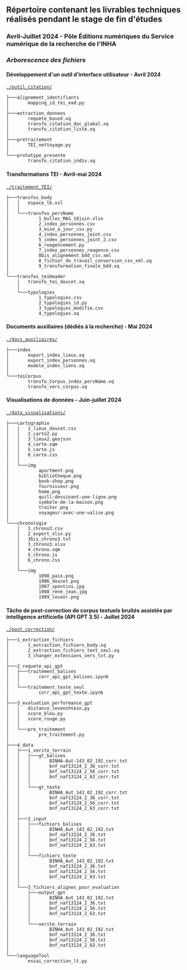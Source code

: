 ## Répertoire contenant les livrables techniques réalisés pendant le stage de fin d'études 
### Avril-Juillet 2024 - Pôle Éditions numériques du Service numérique de la recherche de l'INHA

### _Arborescence des fichiers_

#### Développement d'un outil d'interface utilisateur - Avril 2024
[`./outil_citation/`](https://github.com/pauline-charrier/M2-TNAH_Memoire/tree/main/livrables_techniques/outil_citation)

```text
├───alignement_identifiants
│       mapping_id_tei_ead.py
│
├───extraction_donnees
│       requete_baseX.xq
│       transfo_citation_doc_global.xq
│       transfo_citation_liste.xq
│
├───pretraitement
│       TEI_nettoyage.py
│
└───prototype_presente
        transfo_citation_indiv.xq
``` 


#### Transformations TEI - Avril-mai 2024
[`./traitement_TEI/`](https://github.com/pauline-charrier/M2-TNAH_Memoire/tree/main/livrables_techniques/traitement_TEI)

```text
├───transfos_body
│   │   espace_lb.xsl
│   │
│   └───transfos_persName
│           1_bulles_MAS_18juin.xlsx
│           2_index_personnes.csv
│           3_mise_a_jour_csv.py
│           4_index_personnes_joint.csv
│           5_index_personnes_joint_2.csv
│           6_reagencement.py
│           7_index_personnes_reagence.csv
│           8bis_alignement_bdd_csv.xml
│           8_fichier_de_travail_conversion_csv_xml.xq
│           9_transformation_finale_bdd.xq
│
└───transfos_teiHeader
    │   transfo_tei_doucet.xq
    │
    └───typologies
            1_typologies.csv
            2_typologies_id.py
            3_typologies_modifie.csv
            4_typologies.xq

``` 


#### Documents auxiliaires (dédiés à la recherche) - Mai 2024
[`./docs_auxiliaires/`](https://github.com/pauline-charrier/M2-TNAH_Memoire/tree/main/livrables_techniques/docs_auxiliaires)

```text
├───index
│       export_index_lieux.xq
│       export_index_personnes.xq
│       modele_index_liens.xq
│
└───teiCorpus
        transfo_Corpus_index_persName.xq
        transfo_vers_corpus.xq

``` 


#### Visualisations de données - Juin-juillet 2024
[`./data_visualisations/`](https://github.com/pauline-charrier/M2-TNAH_Memoire/tree/main/livrables_techniques/data_visualisations)

```text
├───cartographie
│   │   1_lieux_doucet.csv
│   │   2_carto2.py
│   │   3_lieux2.geojson
│   │   4_carte.xqm
│   │   5_carte.js
│   │   6_carte.css
│   │
│   └───img
│           apartment.png
│           bibliotheque.png
│           book-shop.png
│           fournisseur.png
│           home.png
│           quill-dessinant-une-ligne.png
│           symbole-de-la-maison.png
│           traiter.png
│           voyageur-avec-une-valise.png
│
└───chronologie
    │   1_chrono3.csv
    │   2_export_xlsx.py
    │   3bis_chrono3.txt
    │   3_chrono3.xlsx
    │   4_chrono.xqm
    │   5_chrono.js
    │   6_chrono.css
    │
    └───img
            1898_paix.png
            1906_doucet.png
            1907_spontini.jpg
            1908_rene_jean.jpg
            1909_louxor.png
``` 


#### Tâche de post-correction de corpus textuels bruités assistée par intelligence artificielle (API GPT 3.5) - Juillet 2024
[`./post_correction/`](https://github.com/pauline-charrier/M2-TNAH_Memoire/tree/main/livrables_techniques/post_correction)

```text
├───1_extraction_fichiers
│       1_extraction_fichiers_body.xq
│       2_extraction_fichiers_text_seul.xq
│       3_changer_extensions_vers_txt.py
│
├───2_requete_api_gpt
│   ├───traitement_balises
│   │       corr_api_gpt_balises.ipynb
│   │
│   └───traitement_texte_seul
│           corr_api_gpt_texte.ipynb
│
├───3_evaluation_performance_gpt
│   │   distance_levenshtein.py
│   │   score_bleu.py
│   │   score_rouge.py
│   │
│   └───pre_traitement
│           pre_traitement.py
│
├───4_data
│   ├───1_verite_terrain
│   │   ├───gt_balises
│   │   │       BINHA-Aut-143_02_192_corr.txt
│   │   │       bnf_naf13124_2_36_corr.txt
│   │   │       bnf_naf13124_2_56_corr.txt
│   │   │       bnf_naf13124_2_63_corr.txt
│   │   │
│   │   └───gt_texte
│   │           BINHA_Aut_143_02_192_corr.txt
│   │           bnf_naf13124_2_36_corr.txt
│   │           bnf_naf13124_2_56_corr.txt
│   │           bnf_naf13124_2_63_corr.txt
│   │
│   ├───2_input
│   │   ├───fichiers_balises
│   │   │       BINHA_Aut_143_02_192.txt
│   │   │       bnf_naf13124_2_36.txt
│   │   │       bnf_naf13124_2_56.txt
│   │   │       bnf_naf13124_2_63.txt
│   │   │
│   │   └───fichiers_texte
│   │           BINHA_Aut_143_02_192.txt
│   │           bnf_naf13124_2_36.txt
│   │           bnf_naf13124_2_56.txt
│   │           bnf_naf13124_2_63.txt
│   │
│   └───3_fichiers_alignes_pour_evaluation
│       ├───output_gpt
│       │       BINHA_Aut_143_02_192.txt
│       │       bnf_naf13124_2_36.txt
│       │       bnf_naf13124_2_56.txt
│       │       bnf_naf13124_2_63.txt
│       │
│       └───verite_terrain
│               BINHA_Aut_143_02_192.txt
│               bnf_naf13124_2_36.txt
│               bnf_naf13124_2_56.txt
│               bnf_naf13124_2_63.txt
│
└───languageTool
        essai_correction_lt.py
``` 



